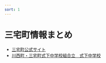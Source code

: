 ```yaml
---
sort: 1
---
```


# 三宅町情報まとめ

- [三宅町公式サイト](https://www.town.miyake.lg.jp/)
- [川西町・三宅町式下中学校組合立　式下中学校](https://shikige-jh.edumap.jp/)